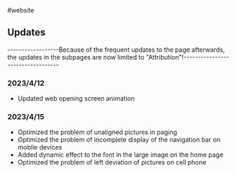 #website

## Updates

------------------Because of the frequent updates to the page afterwards, the updates in the subpages are now limited to "Attribution"!----------------------------------
### 2023/4/12

- Updated web opening screen animation

### 2023/4/15

- Optimized the problem of unaligned pictures in paging
- Optimized the problem of incomplete display of the navigation bar on mobile devices
- Added dynamic effect to the font in the large image on the home page
- Optimized the problem of left deviation of pictures on cell phone


